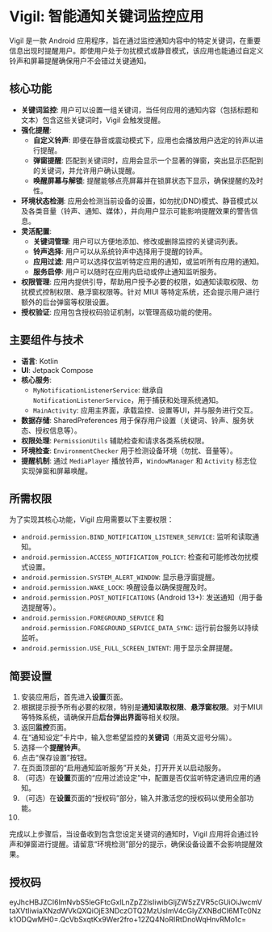 # Vigil: 智能通知关键词监控应用

Vigil 是一款 Android 应用程序，旨在通过监控通知内容中的特定关键词，在重要信息出现时提醒用户。即使用户处于勿扰模式或静音模式，该应用也能通过自定义铃声和屏幕提醒确保用户不会错过关键通知。

## 核心功能

* **关键词监控**: 用户可以设置一组关键词，当任何应用的通知内容（包括标题和文本）包含这些关键词时，Vigil 会触发提醒。
* **强化提醒**:
  * **自定义铃声**: 即便在静音或震动模式下，应用也会播放用户选定的铃声以进行提醒。
  * **弹窗提醒**: 匹配到关键词时，应用会显示一个显著的弹窗，突出显示匹配到的关键词，并允许用户确认提醒。
  * **唤醒屏幕与解锁**: 提醒能够点亮屏幕并在锁屏状态下显示，确保提醒的及时性。
* **环境状态检测**: 应用会检测当前设备的设置，如勿扰(DND)模式、静音模式以及各类音量（铃声、通知、媒体），并向用户显示可能影响提醒效果的警告信息。
* **灵活配置**:
  * **关键词管理**: 用户可以方便地添加、修改或删除监控的关键词列表。
  * **铃声选择**: 用户可以从系统铃声中选择用于提醒的铃声。
  * **应用过滤**: 用户可以选择仅监听特定应用的通知，或监听所有应用的通知。
  * **服务启停**: 用户可以随时在应用内启动或停止通知监听服务。
* **权限管理**: 应用内提供引导，帮助用户授予必要的权限，如通知读取权限、勿扰模式控制权限、悬浮窗权限等。针对 MIUI 等特定系统，还会提示用户进行额外的后台弹窗等权限设置。
* **授权验证**: 应用包含授权码验证机制，以管理高级功能的使用。

## 主要组件与技术

* **语言**: Kotlin
* **UI**: Jetpack Compose
* **核心服务**:
  * `MyNotificationListenerService`: 继承自 `NotificationListenerService`，用于捕获和处理系统通知。
  * `MainActivity`: 应用主界面，承载监控、设置等UI，并与服务进行交互。
* **数据存储**: SharedPreferences 用于保存用户设置（关键词、铃声、服务状态、授权信息等）。
* **权限处理**: `PermissionUtils` 辅助检查和请求各类系统权限。
* **环境检查**: `EnvironmentChecker` 用于检测设备环境（勿扰、音量等）。
* **提醒机制**: 通过 `MediaPlayer` 播放铃声，`WindowManager` 和 `Activity` 标志位实现弹窗和屏幕唤醒。

## 所需权限

为了实现其核心功能，Vigil 应用需要以下主要权限：

* `android.permission.BIND_NOTIFICATION_LISTENER_SERVICE`: 监听和读取通知。
* `android.permission.ACCESS_NOTIFICATION_POLICY`: 检查和可能修改勿扰模式设置。
* `android.permission.SYSTEM_ALERT_WINDOW`: 显示悬浮窗提醒。
* `android.permission.WAKE_LOCK`: 唤醒设备以确保提醒及时。
* `android.permission.POST_NOTIFICATIONS` (Android 13+): 发送通知（用于备选提醒等）。
* `android.permission.FOREGROUND_SERVICE` 和 `android.permission.FOREGROUND_SERVICE_DATA_SYNC`: 运行前台服务以持续监听。
* `android.permission.USE_FULL_SCREEN_INTENT`: 用于显示全屏提醒。

## 简要设置

1.  安装应用后，首先进入**设置**页面。
2.  根据提示授予所有必要的权限，特别是**通知读取权限**、**悬浮窗权限**。对于MIUI等特殊系统，请确保开启**后台弹出界面**等相关权限。
3.  返回**监控**页面。
4.  在“通知设定”卡片中，输入您希望监控的**关键词**（用英文逗号分隔）。
5.  选择一个**提醒铃声**。
6.  点击“保存设置”按钮。
7.  在页面顶部的“启用通知监听服务”开关处，打开开关以启动服务。
8.  （可选）在**设置**页面的“应用过滤设定”中，配置是否仅监听特定通讯应用的通知。
9.  （可选）在**设置**页面的“授权码”部分，输入并激活您的授权码以使用全部功能。
10. 

完成以上步骤后，当设备收到包含您设定关键词的通知时，Vigil 应用将会通过铃声和弹窗进行提醒。请留意“环境检测”部分的提示，确保设备设置不会影响提醒效果。
## 授权码

eyJhcHBJZCI6ImNvbS5leGFtcGxlLnZpZ2lsIiwibGljZW5zZVR5cGUiOiJwcmVtaXVtIiwiaXNzdWVkQXQiOjE3NDczOTQ2MzUsImV4cGlyZXNBdCI6MTc0Nzk1ODQwMH0=.QcVbSxqtKx9Wer2fro+12ZQ4NoRIRtDnoWqHnvRMo1c=

